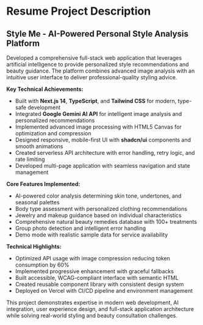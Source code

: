 # Resume Project Description

## Style Me - AI-Powered Personal Style Analysis Platform

Developed a comprehensive full-stack web application that leverages artificial intelligence to provide personalized style recommendations and beauty guidance. The platform combines advanced image analysis with an intuitive user interface to deliver professional-quality styling advice.

**Key Technical Achievements:**
- Built with **Next.js 14**, **TypeScript**, and **Tailwind CSS** for modern, type-safe development
- Integrated **Google Gemini AI API** for intelligent image analysis and personalized recommendations
- Implemented advanced image processing with HTML5 Canvas for optimization and compression
- Designed responsive, mobile-first UI with **shadcn/ui** components and smooth animations
- Created serverless API architecture with error handling, retry logic, and rate limiting
- Developed multi-page application with seamless navigation and state management

**Core Features Implemented:**
- AI-powered color analysis determining skin tone, undertones, and seasonal palettes
- Body type assessment with personalized clothing recommendations
- Jewelry and makeup guidance based on individual characteristics
- Comprehensive natural beauty remedies database with 100+ treatments
- Group photo detection and intelligent error handling
- Demo mode with realistic sample data for service availability

**Technical Highlights:**
- Optimized API usage with image compression reducing token consumption by 60%
- Implemented progressive enhancement with graceful fallbacks
- Built accessible, WCAG-compliant interface with semantic HTML
- Created reusable component library with consistent design system
- Deployed on Vercel with CI/CD pipeline and environment management

This project demonstrates expertise in modern web development, AI integration, user experience design, and full-stack application architecture while solving real-world styling and beauty consultation challenges.
